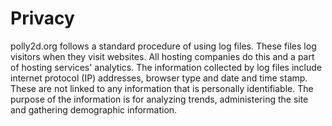 # Privacy

polly2d.org follows a standard procedure of using log files. These files log visitors when they visit websites. All hosting companies do this and a part of hosting services' analytics. The information collected by log files include internet protocol (IP) addresses, browser type and date and time stamp. These are not linked to any information that is personally identifiable. The purpose of the information is for analyzing trends, administering the site and gathering demographic information.

